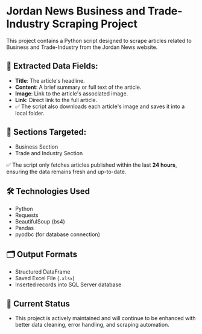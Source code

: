# Jordan News Business and Trade-Industry Scraping Project

This project contains a Python script designed to scrape articles related to Business and Trade-Industry from the Jordan News website.

## 📂 Extracted Data Fields:
- **Title**: The article's headline.
- **Content**: A brief summary or full text of the article.
- **Image**: Link to the article's associated image.
- **Link**: Direct link to the full article.
- ✅ The script also downloads each article's image and saves it into a local folder.


## 📄 Sections Targeted:
- Business Section
- Trade and Industry Section

✅ The script only fetches articles published within the last **24 hours**, ensuring the data remains fresh and up-to-date.

## 🛠️ Technologies Used
- Python
- Requests
- BeautifulSoup (bs4)
- Pandas
- pyodbc (for database connection)

## 🗂️ Output Formats
- Structured DataFrame
- Saved Excel File (`.xlsx`)
- Inserted records into SQL Server database

## 🚀 Current Status
- This project is actively maintained and will continue to be enhanced with better data cleaning, error handling, and scraping automation.
